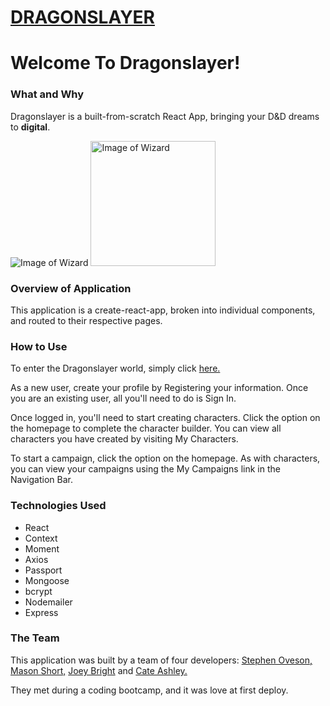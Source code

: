 # [DRAGONSLAYER](http://dragonslayerapp.com/)

# Welcome To Dragonslayer!

### What and Why
Dragonslayer is a built-from-scratch React App, bringing your D&D dreams to **digital**. 

![Image of Wizard](https://piskel-imgstore-b.appspot.com/img/44e83b7a-f797-11e9-9d69-7b541452a7e8.gif)
<img src="https://piskel-imgstore-b.appspot.com/img/44e83b7a-f797-11e9-9d69-7b541452a7e8.gif" alt="Image of Wizard" style="width: 200px">

### Overview of Application
This application is a create-react-app, broken into individual components, and routed to 
their respective pages. 

### How to Use
To enter the Dragonslayer world, simply click [here.](http://dragonslayerapp.com/) 

As a new user, create your profile by Registering your information. Once you are an existing user, 
all you'll need to do is Sign In. 

Once logged in, you'll need to start creating characters. Click the option on the homepage to complete 
the character builder. You can view all characters you have created by visiting My Characters. 

To start a campaign, click the option on the homepage. As with characters, you can view your campaigns 
using the My Campaigns link in the Navigation Bar. 

### Technologies Used
* React
* Context
* Moment 
* Axios 
* Passport 
* Mongoose 
* bcrypt 
* Nodemailer 
* Express

### The Team

This application was built by a team of four developers: [Stephen Oveson,](https://github.com/StephenOveson) [Mason Short,](https://github.com/LtWilhelm) [Joey Bright](https://github.com/janthonybright) and [Cate Ashley.](https://github.com/cashley617) 

They met during a coding bootcamp, and it was love at first deploy. 